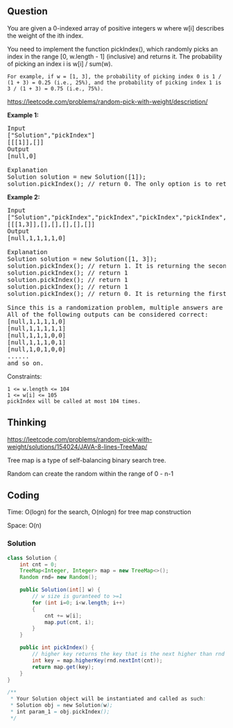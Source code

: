 ## Question
You are given a 0-indexed array of positive integers w where w[i] describes the weight of the ith index.

You need to implement the function pickIndex(), which randomly picks an index in the range [0, w.length - 1] (inclusive) and returns it. The probability of picking an index i is w[i] / sum(w).

    For example, if w = [1, 3], the probability of picking index 0 is 1 / (1 + 3) = 0.25 (i.e., 25%), and the probability of picking index 1 is 3 / (1 + 3) = 0.75 (i.e., 75%).

https://leetcode.com/problems/random-pick-with-weight/description/

**Example 1:**
<pre>
Input
["Solution","pickIndex"]
[[[1]],[]]
Output
[null,0]

Explanation
Solution solution = new Solution([1]);
solution.pickIndex(); // return 0. The only option is to return 0 since there is only one element in w.
</pre>

**Example 2:**
<pre>
Input
["Solution","pickIndex","pickIndex","pickIndex","pickIndex","pickIndex"]
[[[1,3]],[],[],[],[],[]]
Output
[null,1,1,1,1,0]

Explanation
Solution solution = new Solution([1, 3]);
solution.pickIndex(); // return 1. It is returning the second element (index = 1) that has a probability of 3/4.
solution.pickIndex(); // return 1
solution.pickIndex(); // return 1
solution.pickIndex(); // return 1
solution.pickIndex(); // return 0. It is returning the first element (index = 0) that has a probability of 1/4.

Since this is a randomization problem, multiple answers are allowed.
All of the following outputs can be considered correct:
[null,1,1,1,1,0]
[null,1,1,1,1,1]
[null,1,1,1,0,0]
[null,1,1,1,0,1]
[null,1,0,1,0,0]
......
and so on.
</pre>

Constraints:

    1 <= w.length <= 104
    1 <= w[i] <= 105
    pickIndex will be called at most 104 times.



## Thinking
https://leetcode.com/problems/random-pick-with-weight/solutions/154024/JAVA-8-lines-TreeMap/

Tree map is a type of self-balancing binary search tree. 

Random can create the random within the range of 0 - n-1



## Coding
Time: O(logn) for the search, O(nlogn) for tree map construction

Space: O(n)

### Solution
```java
class Solution {
    int cnt = 0;
    TreeMap<Integer, Integer> map = new TreeMap<>();
    Random rnd= new Random();

    public Solution(int[] w) {
        // w size is guranteed to >=1
        for (int i=0; i<w.length; i++)
        {
            cnt += w[i];
            map.put(cnt, i);
        }
    }

    public int pickIndex() {
        // higher key returns the key that is the next higher than rnd 
        int key = map.higherKey(rnd.nextInt(cnt));
        return map.get(key);
    }
}

/**
 * Your Solution object will be instantiated and called as such:
 * Solution obj = new Solution(w);
 * int param_1 = obj.pickIndex();
 */
```
